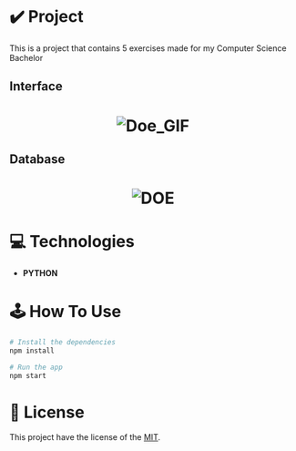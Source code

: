 # ✔️ Project
This is a project that contains 5 exercises made for my Computer Science Bachelor 

## Interface 
<h1 align="center">
    <img alt="Doe_GIF" title="Doe_Interface_GIF" src="github/Doe_Website_GIF.gif">
</h1>

## Database
<h1 align="center">
    <img alt="DOE" src="github/DB_Donors_IMG.png">
</h1>

# 💻 Technologies
- **PYTHON**

# 🕹️ How To Use
```bash
# Install the dependencies 
npm install

# Run the app
npm start
```

# 📝 License
This project have the license of the [MIT](./LICENSE).
